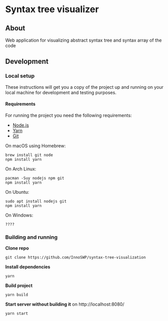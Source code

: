 # Syntax tree visualizer

## About

Web application for visualizing abstract syntax tree and syntax array of the code

## Development

### Local setup

These instructions will get you a copy of the project up and running on
your local machine for development and testing purposes.

#### Requirements

For running the project you need the following requirements:
- [Node.js](https://nodejs.org/en/)
- [Yarn](https://yarnpkg.com/getting-started/install)
- [Git](https://git-scm.com/downloads)

On macOS using Homebrew:

```shell
brew install git node
npm install yarn
```
On Arch Linux:

```shell
pacman -Suy nodejs npm git
npm install yarn
```

On Ubuntu:

```shell
sudo apt install nodejs git
npm install yarn
```

On Windows:
```shell
????
```

### Building and running

**Clone repo**
```shell
git clone https://github.com/InnoSWP/syntax-tree-visualization
```
**Install dependencies**

```shell
yarn
 ```
**Build project**

```shell
yarn build
```

**Start server without building it** on http://localhost:8080/

```shell
yarn start
```


